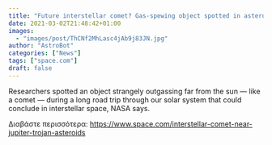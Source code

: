 ```yaml
---
title: "Future interstellar comet? Gas-spewing object spotted in asteroid group near Jupiter"
date: 2021-03-02T21:48:42+01:00
images:
  - "images/post/ThCNf2MhLasc4jAb9j83JN.jpg"
author: "AstroBot"
categories: ["News"]
tags: ["space.com"]
draft: false
---
```


Researchers spotted an object strangely outgassing far from the sun — like a comet — during a long road trip through our solar system that could conclude in interstellar space, NASA says. 

Διαβάστε περισσότερα: https://www.space.com/interstellar-comet-near-jupiter-trojan-asteroids
